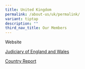 ```yaml
---
title: United Kingdom
permalink: /about-us/uk/permalink/
variant: tiptap
description: ""
third_nav_title: Our Members
---
```

<p>Website</p>
<p><a href="https://www.judiciary.uk/" rel="noopener noreferrer nofollow" target="_blank">Judiciary of England and Wales</a>
</p>
<p></p>
<p><a href="/files/uk country report.pdf" rel="noopener noreferrer nofollow" target="_blank">Country Report</a>
</p>